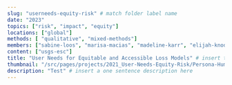 ```yaml
---
slug: "userneeds-equity-risk" # match folder label name
date: "2023"
topics: ["risk", "impact", "equity"]
locations: ["global"]
methods: [ "qualitative", "mixed-methods"]
members: ["sabine-loos", "marisa-macias", "madeline-karr", "elijah-knodel"] # insert your slug here, e.g., "sabine-loos"
content: ["usgs-esc"]
title: "User Needs for Equitable and Accessible Loss Models" # insert title here
thumbnail: "/src/pages/projects/2021_User-Needs-Equity-Risk/Persona-HumResponseFund.png"
description: "Test" # insert a one sentence description here
---
```


